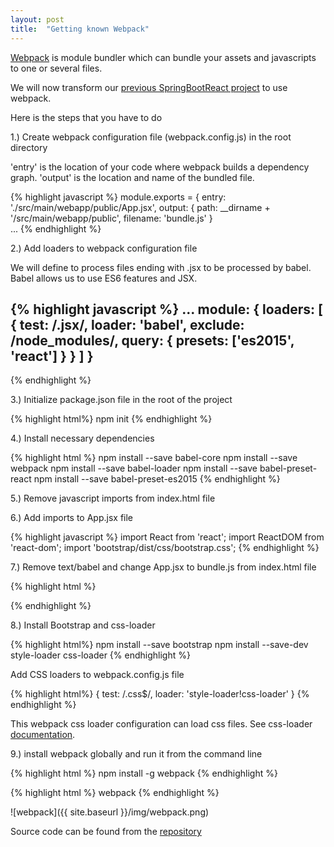 ```yaml
---
layout: post
title:  "Getting known Webpack"
---
```

[Webpack](https://webpack.github.io/) is module bundler which can bundle your assets and javascripts to one or several files. 

We will now transform our [previous SpringBootReact project](https://github.com/juhahinkula/SpringBootReact.git) to use webpack.

Here is the steps that you have to do

1.) Create webpack configuration file (webpack.config.js) in the root directory

'entry' is the location of your code where webpack builds a dependency graph.
'output' is the location and name of the bundled file.

{% highlight javascript %}
module.exports = {
  entry: './src/main/webapp/public/App.jsx',
  output: {
    path: __dirname + '/src/main/webapp/public', 
    filename: 'bundle.js' 
}   
... 
{% endhighlight %}

2.) Add loaders to webpack configuration file

We will define to process files ending with .jsx to be processed by babel. Babel allows us to use ES6 features and JSX.

{% highlight javascript %}
 ...
 module: {
    loaders: [
      {
        test: /.jsx/,
        loader: 'babel',
        exclude: /node_modules/,
        query: {
          presets: ['es2015', 'react']
        }
      }
    ]
  }
  ---
{% endhighlight %}

3.) Initialize package.json file in the root of the project

{% highlight html%}
npm init
{% endhighlight %}

4.) Install necessary dependencies

{% highlight html %}
npm install --save babel-core
npm install --save webpack
npm install --save babel-loader
npm install --save babel-preset-react
npm install --save babel-preset-es2015
{% endhighlight %}

5.) Remove javascript imports from index.html file

6.) Add imports to App.jsx file

{% highlight javascript %}
import React from 'react';
import ReactDOM from 'react-dom';
import 'bootstrap/dist/css/bootstrap.css';
{% endhighlight %}

7.) Remove text/babel and change App.jsx to bundle.js from index.html file

{% highlight html %}
<script src="/public/bundle.js"></script>
{% endhighlight %}

8.) Install Bootstrap and css-loader

{% highlight html%}
npm install --save bootstrap
npm install --save-dev style-loader css-loader
{% endhighlight %}

Add CSS loaders to webpack.config.js file

{% highlight html%}
{
  test: /\.css$/,
  loader: 'style-loader!css-loader'
}
{% endhighlight %}

This webpack css loader configuration can load css files. See css-loader [documentation](https://github.com/webpack/css-loader).

9.) install webpack globally and run it from the command line

{% highlight html %}
npm install -g webpack
{% endhighlight %}

{% highlight html %}
webpack
{% endhighlight %}

![webpack]({{ site.baseurl }}/img/webpack.png)

Source code can be found from the [repository](https://github.com/juhahinkula/SpringReactWebpack.git)